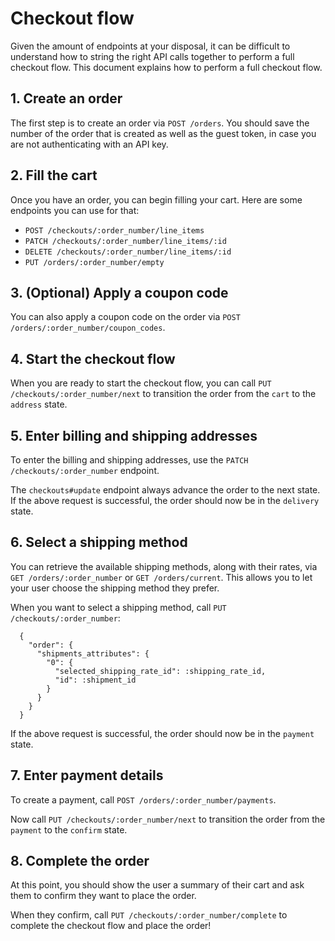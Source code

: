 # Checkout flow

Given the amount of endpoints at your disposal, it can be difficult to understand how to string the right API calls together to perform a full checkout flow. This document explains how to perform a full checkout flow.

## 1. Create an order

The first step is to create an order via `POST /orders`. You should save the number of the order that is created as well as the guest token, in case you are not authenticating with an API key.

## 2. Fill the cart

Once you have an order, you can begin filling your cart. Here are some endpoints you can use for that:

- `POST /checkouts/:order_number/line_items`
- `PATCH /checkouts/:order_number/line_items/:id`
- `DELETE /checkouts/:order_number/line_items/:id`
- `PUT /orders/:order_number/empty`

## 3. (Optional) Apply a coupon code

You can also apply a coupon code on the order via `POST /orders/:order_number/coupon_codes`.

## 4. Start the checkout flow

When you are ready to start the checkout flow, you can call `PUT /checkouts/:order_number/next` to transition the order from the `cart` to the `address` state.

## 5. Enter billing and shipping addresses

To enter the billing and shipping addresses, use the `PATCH /checkouts/:order_number` endpoint.

The `checkouts#update` endpoint always advance the order to the next state. If the above request is successful, the order should now be in the `delivery` state.

## 6. Select a shipping method

You can retrieve the available shipping methods, along with their rates, via `GET /orders/:order_number` or `GET /orders/current`. This allows you to let your user choose the shipping method they prefer.

When you want to select a shipping method, call `PUT /checkouts/:order_number`:

```
  {
    "order": {
      "shipments_attributes": {
        "0": {
          "selected_shipping_rate_id": :shipping_rate_id,
          "id": :shipment_id
        }
      }
    }
  }
```

If the above request is successful, the order should now be in the `payment` state.

## 7. Enter payment details

To create a payment, call `POST /orders/:order_number/payments`.

Now call `PUT /checkouts/:order_number/next` to transition the order from the `payment` to the `confirm` state.

## 8. Complete the order

At this point, you should show the user a summary of their cart and ask them to confirm they want to place the order.

When they confirm, call `PUT /checkouts/:order_number/complete` to complete the checkout flow and place the order!

